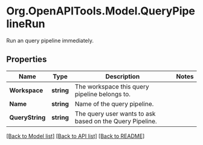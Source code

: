 # Org.OpenAPITools.Model.QueryPipelineRun
Run an query pipeline immediately.

## Properties

Name | Type | Description | Notes
------------ | ------------- | ------------- | -------------
**Workspace** | **string** | The workspace this query pipeline belongs to. | 
**Name** | **string** | Name of the query pipeline. | 
**QueryString** | **string** | The query user wants to ask based on the Query Pipeline. | 

[[Back to Model list]](../README.md#documentation-for-models) [[Back to API list]](../README.md#documentation-for-api-endpoints) [[Back to README]](../README.md)

